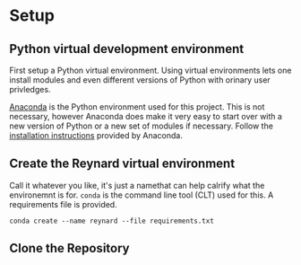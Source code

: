 # Setup

## Python virtual development environment
First setup a Python virtual environment. Using virtual environments lets one install modules and  even different versions of Python with orinary user privledges.

[Anaconda](https://www.anaconda.com/products/distribution) is the Python environment used for this project. This is not necessary, however Anaconda does make it very easy to start over with a new version of Python or a new set of modules if necessary. Follow the [installation instructions](https://docs.anaconda.com/anaconda/install/index.html) provided by Anaconda.

## Create the Reynard virtual environment
Call it whatever you like, it's just a namethat can help calrify what the environemnt is for. `conda` is the command line tool (CLT) used for this.  A requirements file is provided.
```
conda create --name reynard --file requirements.txt
```

## Clone the Repository 
```

```
